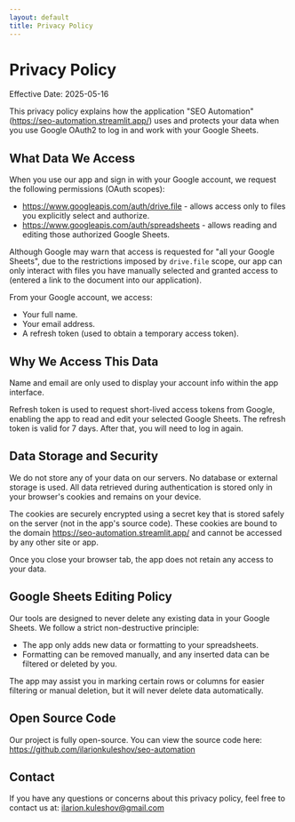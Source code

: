 ```yaml
---
layout: default
title: Privacy Policy
---
```


# Privacy Policy
Effective Date: 2025-05-16

This privacy policy explains how the application "SEO Automation" (https://seo-automation.streamlit.app/) uses and protects your data when you use Google OAuth2 to log in and work with your Google Sheets.

## What Data We Access
When you use our app and sign in with your Google account, we request the following permissions (OAuth scopes):
- https://www.googleapis.com/auth/drive.file - allows access only to files you explicitly select and authorize.
- https://www.googleapis.com/auth/spreadsheets - allows reading and editing those authorized Google Sheets.

Although Google may warn that access is requested for "all your Google Sheets", due to the restrictions imposed by `drive.file` scope, our app can only interact with files you have manually selected and granted access to (entered a link to the document into our application).

From your Google account, we access:
- Your full name.
- Your email address.
- A refresh token (used to obtain a temporary access token).

## Why We Access This Data
Name and email are only used to display your account info within the app interface.

Refresh token is used to request short-lived access tokens from Google, enabling the app to read and edit your selected Google Sheets. The refresh token is valid for 7 days. After that, you will need to log in again.

## Data Storage and Security
We do not store any of your data on our servers. No database or external storage is used. All data retrieved during authentication is stored only in your browser's cookies and remains on your device.

The cookies are securely encrypted using a secret key that is stored safely on the server (not in the app's source code). These cookies are bound to the domain https://seo-automation.streamlit.app/ and cannot be accessed by any other site or app.

Once you close your browser tab, the app does not retain any access to your data.

## Google Sheets Editing Policy
Our tools are designed to never delete any existing data in your Google Sheets. We follow a strict non-destructive principle:
- The app only adds new data or formatting to your spreadsheets.
- Formatting can be removed manually, and any inserted data can be filtered or deleted by you.

The app may assist you in marking certain rows or columns for easier filtering or manual deletion, but it will never delete data automatically.

## Open Source Code
Our project is fully open-source. You can view the source code here:
https://github.com/ilarionkuleshov/seo-automation

## Contact
If you have any questions or concerns about this privacy policy, feel free to contact us at: ilarion.kuleshov@gmail.com
